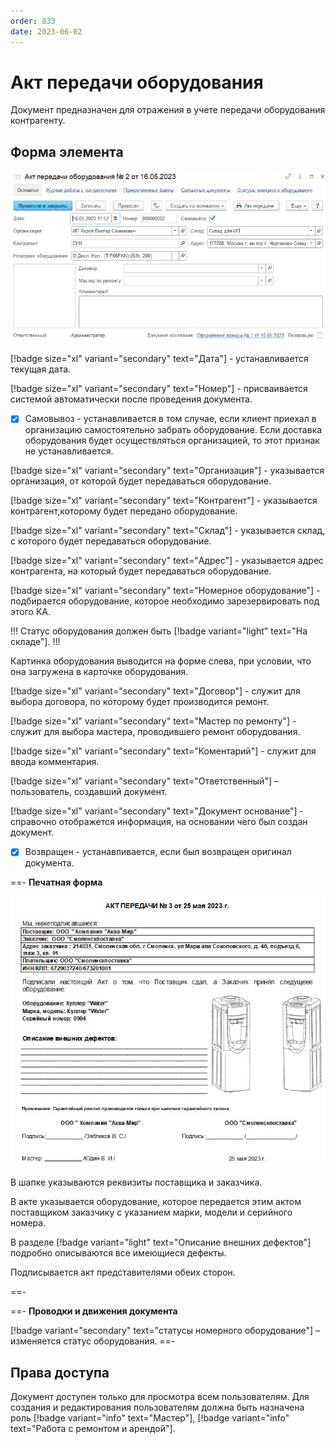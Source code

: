 ```yaml
---
order: 833
date: 2023-06-02
---
```

# Акт передачи оборудования

Документ предназначен для отражения в учете передачи оборудования контрагенту.

## Форма элемента

![](/images/Резерв_тмц.jpg)

[!badge size="xl" variant="secondary" text="Дата"] - устанавливается текущая дата.

[!badge size="xl" variant="secondary" text="Номер"] - присваивается системой автоматически после проведения документа.

- [x] Самовывоз - устанавливается в том случае, если клиент приехал в организацию самостоятельно забрать оборудование. Если доставка оборудования будет осуществляться организацией, то этот признак не устанавливается.

[!badge size="xl" variant="secondary" text="Организация"] - указывается организация, от которой будет передаваться оборудование.

[!badge size="xl" variant="secondary" text="Контрагент"] - указывается контрагент,которому будет передано оборудование.

[!badge size="xl" variant="secondary" text="Склад"] - указывается склад, с которого будет передаваться оборудование.

[!badge size="xl" variant="secondary" text="Адрес"] - указывается адрес контрагента, на который будет передаваться оборудование.

[!badge size="xl" variant="secondary" text="Номерное оборудование"] - подбирается оборудование, которое необходимо зарезервировать под этого КА. 

!!! Статус оборудования должен быть [!badge variant="light" text="На складе"].
!!!

Картинка оборудования выводится на форме слева, при условии, что она загружена в карточке оборудования.

[!badge size="xl" variant="secondary" text="Договор"] - служит для выбора договора, по которому будет производится ремонт.

[!badge size="xl" variant="secondary" text="Мастер по ремонту"] - служит для выбора мастера, проводившего ремонт оборудования.

[!badge size="xl" variant="secondary" text="Коментарий"] - служит для ввода комментария.

[!badge size="xl" variant="secondary" text="Ответственный"] – пользователь, создавший документ.

[!badge size="xl" variant="secondary" text="Документ основание"] - справочно отображется информация, на основании чего был создан документ.

- [x] Возвращен - устанавливается, если был возвращен оригинал документа.

==- **Печатная форма**

![](/images/Печатная_форма_резерв_тмц.jpg)

В шапке указываются реквизиты поставщика и заказчика.

В акте указывается оборудование, которое передается этим актом поставщиком заказчику с указанием марки, модели и серийного номера.

В разделе [!badge variant="light" text="Описание внешних дефектов"] подробно описываются все имеющиеся дефекты.

Подписывается акт представителями обеих сторон.

==-

==- **Проводки и движения документа**

[!badge variant="secondary" text="статусы номерного оборудование"] – изменяется статус оборудования.
==-

## Права доступа

Документ доступен только для просмотра всем пользователям. Для создания и редактирования пользователям должна быть назначена роль [!badge variant="info" text="Мастер"], [!badge variant="info" text="Работа с ремонтом и арендой"].
